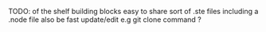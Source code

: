 TODO:
of the shelf building blocks
easy to share
sort of .ste files 
including a .node file
also be fast update/edit e.g git clone command
?

